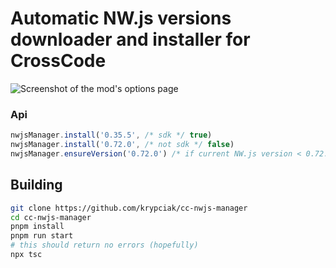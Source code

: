 <!-- markdownlint-disable MD013 MD024 MD001 MD045 -->

# Automatic NW.js versions downloader and installer for CrossCode

![Screenshot of the mod's options page](https://github.com/krypciak/cc-nwjs-manager/assets/115574014/b076dcb4-6b9d-4634-86b6-538490ef4ac7)

### Api

```javascript
nwjsManager.install('0.35.5', /* sdk */ true)
nwjsManager.install('0.72.0', /* not sdk */ false)
nwjsManager.ensureVersion('0.72.0') /* if current NW.js version < 0.72.0 then install 0.72.0 */
```

## Building

```bash
git clone https://github.com/krypciak/cc-nwjs-manager
cd cc-nwjs-manager
pnpm install
pnpm run start
# this should return no errors (hopefully)
npx tsc
```
